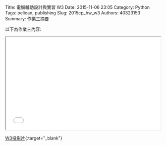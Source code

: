 Title: 電腦輔助設計與實習  W3
Date: 2015-11-06 23:05
Category: Python
Tags: pelican, publishing
Slug: 2015cp_hw_w3
Authors: 40323153
Summary: 作業三摘要

以下為作業三內容:

<iframe src="40323153_cp_w3_p.html" width="500" height="300"></iframe>

[W3投影片](40323153_cp_w3_p.html){:target="_blank"}


